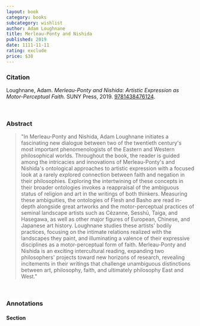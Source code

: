 ```yaml
---
layout: book
category: books
subcategory: wishlist
author: Adam Loughnane
title: Merleau-Ponty and Nishida
published: 2019
date: 1111-11-11
rating: exclude
price: $38
---
```


### Citation

Loughnane, Adam. *Merleau-Ponty and Nishida: Artistic Expression as Motor-Perceptual Faith.* SUNY Press, 2019. [9781438476124](https://sunypress.edu/Books/M/Merleau-Ponty-and-Nishida2).

<br>

### Abstract

> "In Merleau-Ponty and Nishida, Adam Loughnane initiates a fascinating new dialogue between two of the twentieth century's most important phenomenologists of the Eastern and Western philosophical worlds. Throughout the book, the reader is guided among the intricacies and innovations of Merleau-Ponty's and Nishida's ontological approaches to artistic expression with a focused look at a rarely explored connection between faith and negation in their philosophies. Exploring the intertwining of these concepts in their broader ontologies invokes a reappraisal of the ambiguous status of religion and art in the writings of both thinkers. Measuring these ambiguities, the ontologies of Flesh and Basho are read in-depth alongside great artworks and the motor-perceptual practices of seminal landscape artists such as Cézanne, Sesshū, Taiga, and Hasegawa, as well as other major figures of European, Chinese, and Japanese art history. Loughnane studies these artists' bodily practices, focusing on the intimate relations realized with the landscapes they paint, and illuminating a valence of their expressive disciplines as a motor-perceptual form of faith. Merleau-Ponty and Nishida is an exciting intercultural reading, expanding two philosophers' projects toward new horizons of research, revealing incitements in their writings that challenge unambiguous distinctions between art, philosophy, faith, and ultimately philosophy East and West."

<br>

### Annotations

#### Section

<br>
